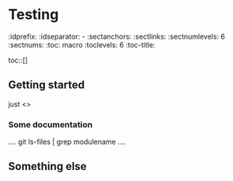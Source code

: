 # Testing
:idprefix:
:idseparator: -
:sectanchors:
:sectlinks:
:sectnumlevels: 6
:sectnums:
:toc: macro
:toclevels: 6
:toc-title:

toc::[]

## Getting started

just <<testing-this-repo>>

### Some documentation

....
git ls-files | grep modulename
....

## Something else
